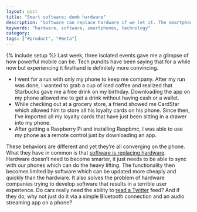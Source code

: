 ```yaml
---
layout: post
title: "Smart software; dumb hardware"
description: "Software can replace hardware if we let it. The smartphone can be that central point."
keywords: "hardware, software, smartphones, technology"
category:
tags: ["#product", "#meta"]
---
```

{% include setup %}
Last week, three isolated events gave me a glimpse of how powerful mobile can be. Tech pundits have been saying that for a while now but experiencing it firsthand is definitely more convincing.

<ul class="bulleted">
    <li>I went for a run with only my phone to keep me company. After my run was done, I wanted to grab a cup of iced coffee and realized that Starbucks gave me a free drink on my birthday. Downloading the app on my phone allowed me to get a drink without having cash or a wallet.</li>
    <li>While checking out at a grocery store, a friend showed me CardStar which allowed him to store all his loyalty cards on his phone. Since then, I’ve imported all my loyalty cards that have just been sitting in a drawer into my phone.</li>
    <li>After getting a Raspberry Pi and installing Raspbmc, I was able to use my phone as a remote control just by downloading an app.</li>
</ul>

These behaviors are different and yet they’re all converging on the phone. What they have in common is that <a href="http://online.wsj.com/article/SB10001424053111903480904576512250915629460.html" target="_blank">software is replacing hardware</a>. Hardware doesn’t need to become smarter, it just needs to be able to sync with our phones which can do the heavy lifting. The functionality then becomes limited by software which can be updated more cheaply and quickly than the hardware. It also solves the problem of hardware companies trying to develop software that results in a terrible user experience. Do cars really need the ability to <a href="http://www.cnn.com/2010/TECH/01/07/ford.twitter/index.html" target="_blank">read a Twitter</a> feed? And if they do, why not just do it via a simple Bluetooth connection and an audio streaming app on a phone?
